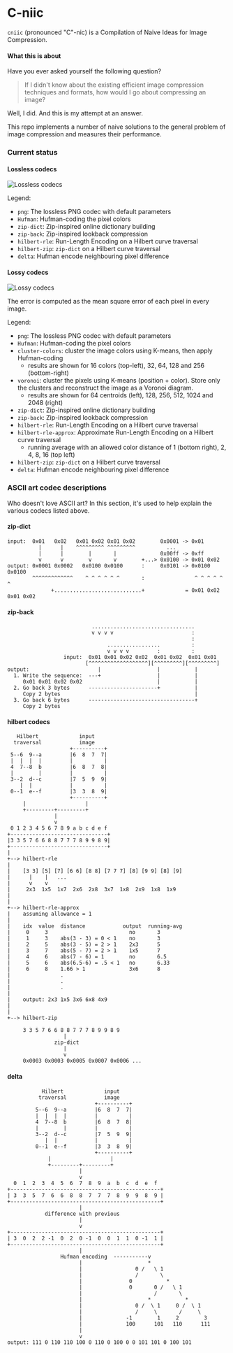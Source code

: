# C-niic

`cniic` (pronounced "C"-nic) is a Compilation of Naive Ideas for Image Compression.

#### What this is about

Have you ever asked yourself the following question?

> If I didn't know about the existing efficient image compression techniques and formats, how would I go about compressing an image?

Well, I did. And this is my attempt at an answer.

This repo implements a number of naive solutions to the general problem of image compression and measures their performance.

### Current status

#### Lossless codecs

![Lossless codecs](lossless_status.png)

Legend:
* `png`: The lossless PNG codec with default parameters
* `Hufman`: Hufman-coding the pixel colors
* `zip-dict`: Zip-inspired online dictionary building
* `zip-back`: Zip-inspired lookback compression
* `hilbert-rle`: Run-Length Encoding on a Hilbert curve traversal
* `hilbert-zip`: `zip-dict` on a Hilbert curve traversal
* `delta`: Hufman encode neighbouring pixel difference

#### Lossy codecs

![Lossy codecs](lossy_status.png)

The error is computed as the mean square error of each pixel in every image.

Legend:
* `png`: The lossless PNG codec with default parameters
* `Hufman`: Hufman-coding the pixel colors
* `cluster-colors`: cluster the image colors using K-means, then apply Hufman-coding
  * results are shown for 16 colors (top-left), 32, 64, 128 and 256 (bottom-right)
* `voronoi`: cluster the pixels using K-means (position + color). Store only the clusters and reconstruct the image as a Voronoi diagram.
  * results are shown for 64 centroids (left), 128, 256, 512, 1024 and 2048 (right)
* `zip-dict`: Zip-inspired online dictionary building
* `zip-back`: Zip-inspired lookback compression
* `hilbert-rle`: Run-Length Encoding on a Hilbert curve traversal
* `hilbert-rle-approx`: Approximate Run-Length Encoding on a Hilbert curve traversal
  * running average with an allowed color distance of 1 (bottom right), 2, 4, 8, 16 (top left)
* `hilbert-zip`: `zip-dict` on a Hilbert curve traversal
* `delta`: Hufman encode neighbouring pixel difference

### ASCII art codec descriptions

Who doesn't love ASCII art?
In this section, it's used to help explain the various codecs listed above.

#### zip-dict

```
input:  0x01   0x02   0x01 0x02 0x01 0x02        0x0001 -> 0x01
          |      |    ^^^^^^^^^ ^^^^^^^^^          ...
          |      |        |       |              0x00ff -> 0xff
          v      v        v       v        +...> 0x0100 -> 0x01 0x02
output: 0x0001 0x0002   0x0100 0x0100      :     0x0101 -> 0x0100 0x0100
        ^^^^^^^^^^^^^    ^ ^ ^ ^ ^ ^       :                ^ ^ ^ ^ ^ ^
              +............................+             = 0x01 0x02 0x01 0x02
```

#### zip-back

```
                           .................................
                           v v v v                         :
                                                           :
                                .................          :
                                v v v v         :          :
                  input:  0x01 0x01 0x02 0x02  0x01 0x02  0x01 0x01
                         [^^^^^^^^^^^^^^^^^^^][^^^^^^^^^][^^^^^^^^^]
output:                      |                  |           |
  1. Write the sequence:  ---+                  |           |
     0x01 0x01 0x02 0x02                        |           |
  2. Go back 3 bytes      ----------------------+           |
     Copy 2 bytes                                           |
  3. Go back 6 bytes      ----------------------------------+
     Copy 2 bytes
```

#### hilbert codecs

```
   Hilbert             input
  traversal            image
                    +----------+
 5--6  9--a         |6  8  7  7|
 |  |  |  |         |          |
 4  7--8  b         |6  8  7  8|
 |        |         |          |
 3--2  d--c         |7  5  9  9|
    |  |            |          |
 0--1  e--f         |3  3  8  9|
                    +----------+
     |                   |
     +---------+---------+
               |
               v
 0 1 2 3 4 5 6 7 8 9 a b c d e f
+-------------------------------+
|3 3 5 7 6 6 8 8 7 7 7 8 9 9 8 9|
+-------------------------------+
|
+--> hilbert-rle
|
|    [3 3] [5] [7] [6 6] [8 8] [7 7 7] [8] [9 9] [8] [9]
|      |    |   ...
|      v    v
|     2x3  1x5  1x7  2x6  2x8  3x7  1x8  2x9  1x8  1x9
|
|
+--> hilbert-rle-approx
|    assuming allowance = 1
|
|    idx  value  distance            output  running-avg
|     0     3                          no       3
|     1     3    abs(3 - 3) = 0 < 1    no       3
|     2     5    abs(3 - 5) = 2 > 1    2x3      5
|     3     7    abs(5 - 7) = 2 > 1    1x5      7
|     4     6    abs(7 - 6) = 1        no       6.5
|     5     6    abs(6.5-6) = .5 < 1   no       6.33
|     6     8    1.66 > 1              3x6      8
|                .
|                .
|                .
|
|    output: 2x3 1x5 3x6 6x8 4x9
|
|
+--> hilbert-zip

     3 3 5 7 6 6 8 8 7 7 7 8 9 9 8 9
                  |
               zip-dict
                  |
                  v
     0x0003 0x0003 0x0005 0x0007 0x0006 ...
```

#### delta

```
           Hilbert             input
          traversal            image
                            +----------+
         5--6  9--a         |6  8  7  7|
         |  |  |  |         |          |
         4  7--8  b         |6  8  7  8|
         |        |         |          |
         3--2  d--c         |7  5  9  9|
            |  |            |          |
         0--1  e--f         |3  3  8  9|
                            +----------+
             |                   |
             +---------+---------+
                       |
                       v
  0  1  2  3  4  5  6  7  8  9  a  b  c  d  e  f
+------------------------------------------------+
| 3  3  5  7  6  6  8  8  7  7  7  8  9  9  8  9 |
+------------------------------------------------+
                       |
            difference with previous
                       |
                       v
+------------------------------------------------+
| 3  0  2  2 -1  0  2  0 -1  0  0  1  1  0 -1  1 |
+------------------------------------------------+
                       |
                 Hufman encoding  -----------v
                       |                     *
                       |                 0 /   \ 1
                       |                 /       \
                       |               0           *
                       |               0       0 /   \ 1
                       |                       /       \
                       |                     *           *
                       |                 0 /  \ 1     0 /  \ 1
                       |                 /     \       /     \
                       |              -1        1     2        3
                       |              100      101   110      111
                       |
                       v
output: 111 0 110 110 100 0 110 0 100 0 0 101 101 0 100 101
```
